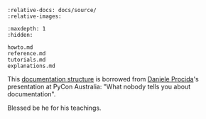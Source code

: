 ```{include} ../../README.md
:relative-docs: docs/source/
:relative-images:
```

```{toctree}
:maxdepth: 1
:hidden:

howto.md
reference.md
tutorials.md
explanations.md
```

This [documentation structure](https://documentation.divio.com) is borrowed from [Daniele Procida](https://twitter.com/evildmp)'s presentation at PyCon Australia: "What nobody tells you about documentation".

Blessed be he for his teachings.
